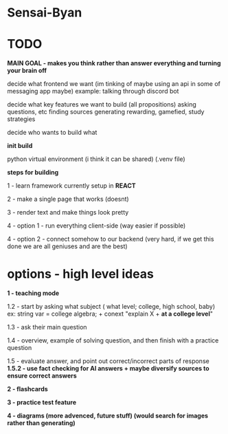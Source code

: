 # Sensai-Byan

# TODO

**MAIN GOAL - makes you think rather than answer everything and turning your brain off**

decide what frontend we want (im tinking of maybe using an api in some of messaging app maybe)
    example: talking through discord bot

decide what key features we want to build (all propositions)
    asking questions, etc
    finding sources
    generating rewarding, gamefied, study strategies

decide who wants to build what

**init build**

python virtual environment (i think it can be shared) (.venv file)

**steps for building**

1 - learn framework currently setup in **REACT**

2 - make a single page that works (doesnt)

3 - render text and make things look pretty

4 - option 1 - run everything client-side (way easier if possible)

4 - option 2 - connect somehow to our backend (very hard, if we get this done we are all geniuses and are the best)

#  options - high level ideas

**1 - teaching mode**

1.2 - start by asking what subject ( what level; college, high school, baby)
   ex: string var = college algebra; + conext "explain X + **at a college level**"

1.3 - ask their main question

1.4 - overview, example of solving question, and then finish with a practice question

1.5 - evaluate answer, and point out correct/incorrect parts of response
**1.5.2 - use fact checking for AI answers + maybe diversify sources to ensure correct answers**


**2 - flashcards**

**3 - practice test feature**

**4 - diagrams (more advenced, future stuff) (would search for images rather than generating)**



